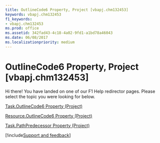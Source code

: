 ```yaml
---
title: OutlineCode6 Property, Project [vbapj.chm132453]
keywords: vbapj.chm132453
f1_keywords:
- vbapj.chm132453
ms.prod: office
ms.assetid: 342fad43-4c18-4a02-9fd1-a1bd78a46043
ms.date: 06/08/2017
ms.localizationpriority: medium
---
```



# OutlineCode6 Property, Project [vbapj.chm132453]

Hi there! You have landed on one of our F1 Help redirector pages. Please select the topic you were looking for below.

[Task.OutlineCode6 Property (Project)](https://msdn.microsoft.com/library/63753b9c-ee36-36c9-3027-6bfba892fe66%28Office.15%29.aspx)

[Resource.OutlineCode6 Property (Project)](https://msdn.microsoft.com/library/af35e877-525b-4300-2f4e-e81627007432%28Office.15%29.aspx)

[Task.PathPredecessor Property (Project)](https://msdn.microsoft.com/library/f0662677-cab5-10e2-e18c-fc291bfca28b%28Office.15%29.aspx)

[!include[Support and feedback](~/includes/feedback-boilerplate.md)]